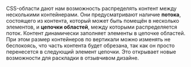 CSS-области дают нам возможность распределять контент между несколькими
контейнерами. Они предусматривают наличие **потока**, состоящего из
контента, который может быть помещён в несколько элементов, и **цепочки
областей**, между которыми распределяется поток. Контент динамически заполняет 
элементы в цепочке областей. При этом размер контейнеров по вертикали можно 
изменять не беспокоясь, что часть контента будет обрезана, так как 
он просто перенесется в следующий элемент цепочки. Это
открывает новые возможности для раскладки в отзывчивом дизайне.
